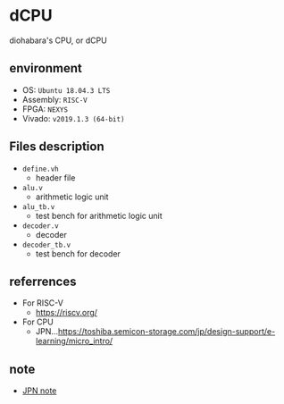 # dCPU

diohabara's CPU, or dCPU

## environment

- OS: `Ubuntu 18.04.3 LTS`
- Assembly: `RISC-V`
- FPGA: `NEXYS`
- Vivado:  `v2019.1.3 (64-bit)`

## Files description

- `define.vh`
  - header file
- `alu.v`
  - arithmetic logic unit
- `alu_tb.v`
  - test bench for arithmetic logic unit
- `decoder.v`
  - decoder
- `decoder_tb.v`
  - test bench for decoder

## referrences

- For RISC-V
  - <https://riscv.org/>
- For CPU
  - JPN...<https://toshiba.semicon-storage.com/jp/design-support/e-learning/micro_intro/>

## note

- [JPN note](https://hackmd.io/_mzHwoncRbicxOlpW_OqbQ)
